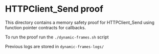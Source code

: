 HTTPClient_Send proof
==============

This directory contains a memory safety proof for HTTPClient_Send using
function pointer contracts for callbacks.

To run the proof run the `./dynamic-frames.sh` script

Previous logs are stored in `dynamic-frames-logs/`

